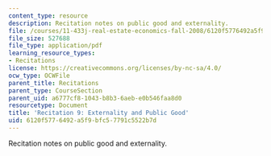 ```yaml
---
content_type: resource
description: Recitation notes on public good and externality.
file: /courses/11-433j-real-estate-economics-fall-2008/6120f5776492a5f9bfc57791c5522b7d_rec9_2008.pdf
file_size: 527688
file_type: application/pdf
learning_resource_types:
- Recitations
license: https://creativecommons.org/licenses/by-nc-sa/4.0/
ocw_type: OCWFile
parent_title: Recitations
parent_type: CourseSection
parent_uid: a6777cf8-1043-b8b3-6aeb-e0b546faa8d0
resourcetype: Document
title: 'Recitation 9: Externality and Public Good'
uid: 6120f577-6492-a5f9-bfc5-7791c5522b7d
---
```

Recitation notes on public good and externality.
